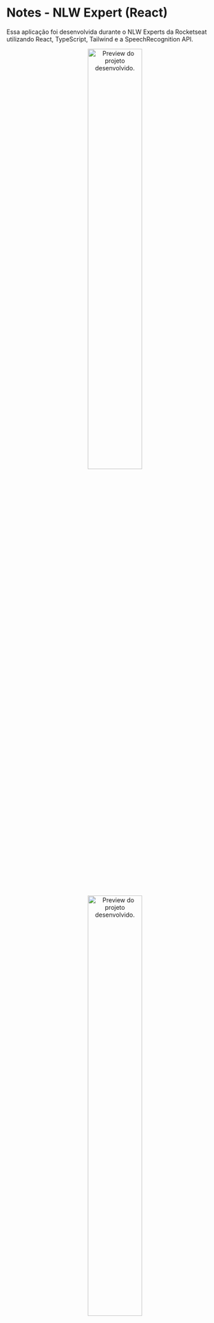 # Notes - NLW Expert (React)

Essa aplicação foi desenvolvida durante o NLW Experts da Rocketseat utilizando React, TypeScript, Tailwind e a SpeechRecognition API.

<p align="center">
  <img alt="Preview do projeto desenvolvido." src="https://github.com/evandrodias11/notes-react/assets/65000871/2e5f24a1-a9fc-4ae2-9cf7-bc4360d01dc6" width="50%">
</p>
<p align="center">
  <img alt="Preview do projeto desenvolvido." src="https://github.com/evandrodias11/notes-react/assets/65000871/eab9f5a3-4637-4b47-92e8-60ac58237df0" width="50%">
</p>

## Executando

Após clonar o repositório, acesse a pasta do projeto e execute os comandos abaixo:

```sh
npm install
npm run dev
```

Acesse http://localhost:5173 para visualizar a aplicação.

## Projeto online

Disponível <a href="">aqui</a>
